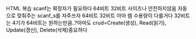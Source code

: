 HTML
<FONT size= ‘4’ color=“#00000”>복습
scanf는 확장자가 필요하다 64비트 32비트 사이즈나 안전하지않음 자동으로 맞춰주는 scanf_s를 자주쓰자
64비트 32비트 아마 렘 수용량이 다를거다 32비트는 4기가 64비트는 원하는만큼..?아마도
crud=Create(생성), Read(읽기), Update(갱신), Delete(삭제)중요하다 
